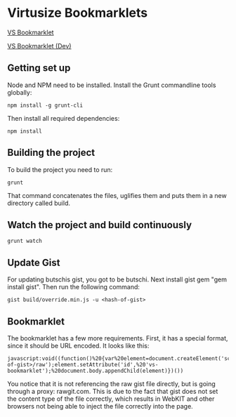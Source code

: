 # Virtusize Bookmarklets

[VS Bookmarklet](https://rawgit.com/virtusize/bookmarklets/master/build/override.min.js)

[VS Bookmarklet (Dev)](https://rawgit.com/virtusize/bookmarklets/develop/build/override.min.js)

## Getting set up 

Node and NPM need to be installed. Install the Grunt commandline tools
globally:

    npm install -g grunt-cli

Then install all required dependencies:
    
    npm install

## Building the project

To build the project you need to run:

    grunt

That command concatenates the files, uglifies them and puts them in a new
directory called build.

## Watch the project and build continuously

    grunt watch

## Update Gist
For updating butschis gist, you got to be butschi. Next install gist gem "gem
install gist". Then run the following command:

    gist build/override.min.js -u <hash-of-gist>

## Bookmarklet
The bookmarklet has a few more requirements. First, it has a special format,
since it should be URL encoded. It looks like this:

    javascript:void((function()%20{var%20element=document.createElement('script');%20element.setAttribute('src',%20'https://rawgit.com/butschi/<hash-of-gist>/raw');element.setAttribute('id',%20'vs-bookmarklet');%20document.body.appendChild(element)})())

You notice that it is not referencing the raw gist file directly, but is going
through a proxy: rawgit.com. This is due to the fact that gist does not set the
content type of the file correctly, which results in WebKIT and other browsers
not being able to inject the file correctly into the page.
